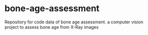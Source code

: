 # bone-age-assessment
Repository for code data of bone age assessment. a computer vision project to assess bone age from X-Ray images

